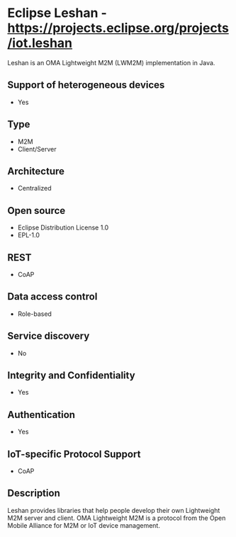 # Eclipse Leshan - https://projects.eclipse.org/projects/iot.leshan
Leshan is an OMA Lightweight M2M (LWM2M) implementation in Java.

## Support of heterogeneous devices
- Yes

## Type
- M2M
- Client/Server

## Architecture
- Centralized

## Open source
- Eclipse Distribution License 1.0
- EPL-1.0

## REST
- CoAP

## Data access control
- Role-based

## Service discovery
- No

## Integrity and Confidentiality
- Yes

## Authentication
- Yes

## IoT-specific Protocol Support
- CoAP

## Description
Leshan provides libraries that help people develop their own Lightweight M2M server and client.
OMA Lightweight M2M is a protocol from the Open Mobile Alliance for M2M or IoT device management.
